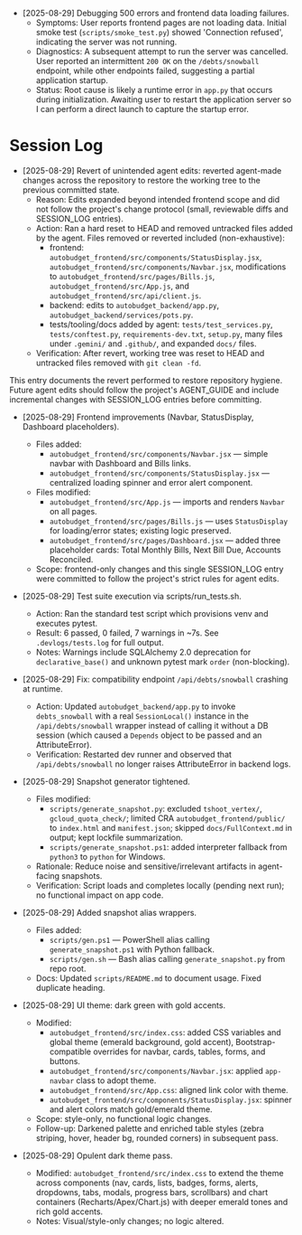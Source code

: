 - [2025-08-29] Debugging 500 errors and frontend data loading failures.
  - Symptoms: User reports frontend pages are not loading data. Initial smoke test (`scripts/smoke_test.py`) showed 'Connection refused', indicating the server was not running.
  - Diagnostics: A subsequent attempt to run the server was cancelled. User reported an intermittent `200 OK` on the `/debts/snowball` endpoint, while other endpoints failed, suggesting a partial application startup.
  - Status: Root cause is likely a runtime error in `app.py` that occurs during initialization. Awaiting user to restart the application server so I can perform a direct launch to capture the startup error.

# Session Log

- [2025-08-29] Revert of unintended agent edits: reverted agent-made changes across the repository to restore the working tree to the previous committed state.
  - Reason: Edits expanded beyond intended frontend scope and did not follow the project's change protocol (small, reviewable diffs and SESSION_LOG entries).
  - Action: Ran a hard reset to HEAD and removed untracked files added by the agent. Files removed or reverted included (non-exhaustive):
    - frontend: `autobudget_frontend/src/components/StatusDisplay.jsx`, `autobudget_frontend/src/components/Navbar.jsx`, modifications to `autobudget_frontend/src/pages/Bills.js`, `autobudget_frontend/src/App.js`, and `autobudget_frontend/src/api/client.js`.
    - backend: edits to `autobudget_backend/app.py`, `autobudget_backend/services/pots.py`.
    - tests/tooling/docs added by agent: `tests/test_services.py`, `tests/conftest.py`, `requirements-dev.txt`, `setup.py`, many files under `.gemini/` and `.github/`, and expanded `docs/` files.
  - Verification: After revert, working tree was reset to HEAD and untracked files removed with `git clean -fd`.

This entry documents the revert performed to restore repository hygiene. Future agent edits should follow the project's AGENT_GUIDE and include incremental changes with SESSION_LOG entries before committing.

- [2025-08-29] Frontend improvements (Navbar, StatusDisplay, Dashboard placeholders).

  - Files added:
    - `autobudget_frontend/src/components/Navbar.jsx` — simple navbar with Dashboard and Bills links.
    - `autobudget_frontend/src/components/StatusDisplay.jsx` — centralized loading spinner and error alert component.
  - Files modified:
    - `autobudget_frontend/src/App.js` — imports and renders `Navbar` on all pages.
    - `autobudget_frontend/src/pages/Bills.js` — uses `StatusDisplay` for loading/error states; existing logic preserved.
    - `autobudget_frontend/src/pages/Dashboard.jsx` — added three placeholder cards: Total Monthly Bills, Next Bill Due, Accounts Reconciled.
  - Scope: frontend-only changes and this single SESSION_LOG entry were committed to follow the project's strict rules for agent edits.

- [2025-08-29] Test suite execution via scripts/run_tests.sh.

  - Action: Ran the standard test script which provisions venv and executes pytest.
  - Result: 6 passed, 0 failed, 7 warnings in ~7s. See `.devlogs/tests.log` for full output.
  - Notes: Warnings include SQLAlchemy 2.0 deprecation for `declarative_base()` and unknown pytest mark `order` (non-blocking).

- [2025-08-29] Fix: compatibility endpoint `/api/debts/snowball` crashing at runtime.

  - Action: Updated `autobudget_backend/app.py` to invoke `debts_snowball` with a real `SessionLocal()` instance in the `/api/debts/snowball` wrapper instead of calling it without a DB session (which caused a `Depends` object to be passed and an AttributeError).
  - Verification: Restarted dev runner and observed that `/api/debts/snowball` no longer raises AttributeError in backend logs.

- [2025-08-29] Snapshot generator tightened.

  - Files modified:
    - `scripts/generate_snapshot.py`: excluded `tshoot_vertex/`, `gcloud_quota_check/`; limited CRA `autobudget_frontend/public/` to `index.html` and `manifest.json`; skipped `docs/FullContext.md` in output; kept lockfile summarization.
    - `scripts/generate_snapshot.ps1`: added interpreter fallback from `python3` to `python` for Windows.
  - Rationale: Reduce noise and sensitive/irrelevant artifacts in agent-facing snapshots.
  - Verification: Script loads and completes locally (pending next run); no functional impact on app code.

- [2025-08-29] Added snapshot alias wrappers.

  - Files added:
    - `scripts/gen.ps1` — PowerShell alias calling `generate_snapshot.ps1` with Python fallback.
    - `scripts/gen.sh` — Bash alias calling `generate_snapshot.py` from repo root.
  - Docs: Updated `scripts/README.md` to document usage. Fixed duplicate heading.

- [2025-08-29] UI theme: dark green with gold accents.

  - Modified:
    - `autobudget_frontend/src/index.css`: added CSS variables and global theme (emerald background, gold accent), Bootstrap-compatible overrides for navbar, cards, tables, forms, and buttons.
    - `autobudget_frontend/src/components/Navbar.jsx`: applied `app-navbar` class to adopt theme.
    - `autobudget_frontend/src/App.css`: aligned link color with theme.
    - `autobudget_frontend/src/components/StatusDisplay.jsx`: spinner and alert colors match gold/emerald theme.
  - Scope: style-only, no functional logic changes.
  - Follow-up: Darkened palette and enriched table styles (zebra striping, hover, header bg, rounded corners) in subsequent pass.

- [2025-08-29] Opulent dark theme pass.
  - Modified: `autobudget_frontend/src/index.css` to extend the theme across components (nav, cards, lists, badges, forms, alerts, dropdowns, tabs, modals, progress bars, scrollbars) and chart containers (Recharts/Apex/Chart.js) with deeper emerald tones and rich gold accents.
  - Notes: Visual/style-only changes; no logic altered.